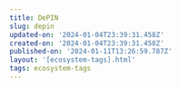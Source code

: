 ```yaml
---
title: DePIN
slug: depin
updated-on: '2024-01-04T23:39:31.458Z'
created-on: '2024-01-04T23:39:31.458Z'
published-on: '2024-01-11T13:26:59.787Z'
layout: '[ecosystem-tags].html'
tags: ecosystem-tags
---
```




